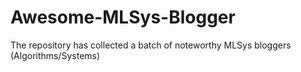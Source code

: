 # Awesome-MLSys-Blogger
The repository has collected a batch of noteworthy MLSys bloggers (Algorithms/Systems)
